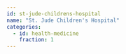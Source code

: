 ```yaml
---
id: st-jude-childrens-hospital
name: "St. Jude Children's Hospital"
categories:
  - id: health-medicine
    fraction: 1
---
```

